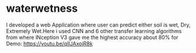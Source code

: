 # waterwetness
I developed a web Application where user can predict either soil is wet, Dry, Extremely Wet.Here i used CNN and 6 other transfer learning algorithms from where INception V3 gave me the highest accuracy about 80% for Demo: https://youtu.be/qlIJAxojR8k
